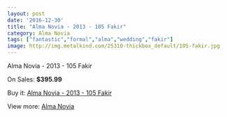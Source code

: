 ```yaml
---
layout: post
date: '2016-12-30'
title: "Alma Novia - 2013 - 105 Fakir"
category: Alma Novia
tags: ["fantastic","formal","alma","wedding","fakir"]
image: http://img.metalkind.com/25310-thickbox_default/105-fakir.jpg
---
```

Alma Novia - 2013 - 105 Fakir

On Sales: **$395.99**
<a href="https://www.metalkind.com/en/alma-novia/406-105-fakir.html"><amp-img layout="responsive" width="600" height="600" src="//img.metalkind.com/25310-thickbox_default/105-fakir.jpg" alt="Alma Novia - 2013 - 105 Fakir 0" /></a>
<a href="https://www.metalkind.com/en/alma-novia/406-105-fakir.html"><amp-img layout="responsive" width="600" height="600" src="//img.metalkind.com/25312-thickbox_default/105-fakir.jpg" alt="Alma Novia - 2013 - 105 Fakir 1" /></a>
<a href="https://www.metalkind.com/en/alma-novia/406-105-fakir.html"><amp-img layout="responsive" width="600" height="600" src="//img.metalkind.com/25314-thickbox_default/105-fakir.jpg" alt="Alma Novia - 2013 - 105 Fakir 2" /></a>

Buy it: [Alma Novia - 2013 - 105 Fakir](https://www.metalkind.com/en/alma-novia/406-105-fakir.html "Alma Novia - 2013 - 105 Fakir")

View more: [Alma Novia](https://www.metalkind.com/en/11-alma-novia "Alma Novia")